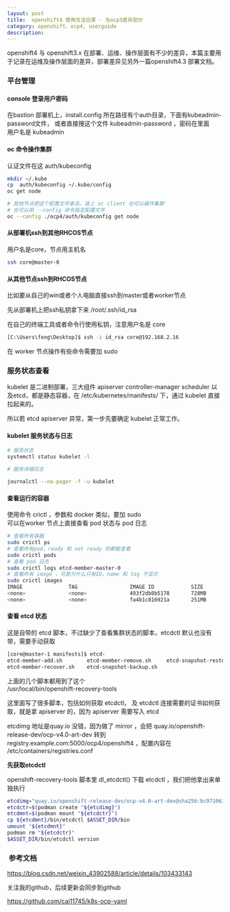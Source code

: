 ```yaml
---
layout: post
title:  openshift4 使用方法记录 - 与ocp3差异部分
category: openshift，ocp4, userguide
description: 
---
```


openshift4 与 openshift3.x 在部署、运维、操作层面有不少的差异，本篇主要用于记录在运维及操作层面的差异，部署差异见另外一篇openshift4.3 部署文档。

### 平台管理

#### console 登录用户密码
在bastion 部署机上，install.config 所在路径有个auth目录，下面有kubeadmin-password文件， 或者直接搜这个文件 kubeadmin-password ，密码在里面  
用户名是 kubeadmin

#### oc 命令操作集群
认证文件在这 auth/kubeconfig

```bash
mkdir ~/.kube
cp  auth/kubeconfig ~/.kube/config
oc get node

# 其他节点把这个配置文件拿去，装上 oc client 也可以操作集群
# 也可以用 --config 命令指定配置文件
oc --config ./ocp4/auth/kubeconfig get node
```

#### 从部署机ssh到其他RHCOS节点

用户名是core，节点用主机名
```bash
ssh core@master-0 
```

#### 从其他节点ssh到RHCOS节点
比如要从自己的win或者个人电脑直接ssh到master或者worker节点

先从部署机上把ssh私钥拿下来 /root/.ssh/id_rsa

在自己的终端工具或者命令行使用私钥，注意用户名是 core

```bash
[C:\Users\feng\Desktop]$ ssh -i id_rsa core@192.168.2.16

```

在 worker 节点操作有些命令需要加 sudo 

#### 


### 服务状态查看

kubelet 是二进制部署，三大组件 apiserver controller-manager scheduler 以及etcd，都是静态容器，在 /etc/kubernetes/manifests/ 下，通过 kubelet 直接拉起来的。

所以若 etcd apiserver 异常，第一步先要确定 kubelet 正常工作。

#### kubelet 服务状态与日志

```bash
# 服务状态
systemctl status kubelet -l

# 服务详细日志

journalctl --no-pager -f -u kubelet
```

#### 查看运行的容器

使用命令 crictl ，参数和 docker 类似，要加 sudo  
可以在worker 节点上直接查看 pod 状态与 pod 日志

```bash
# 查看所有容器
sudo crictl ps
# 查看所有pod，ready 和 not ready 的都能查看
sudo crictl pods
# 查看 pod 日志
sudo crictl logs etcd-member-master-0 
# 查看所有 image ，可是为什么只有ID，name 和 tag 不显示
sudo crictl images
IMAGE               TAG                 IMAGE ID            SIZE
<none>              <none>              493f2db8b5178       728MB
<none>              <none>              fa4b1c816921a       251MB

```


#### 查看 etcd 状态

这是自带的 etcd 脚本，不过缺少了查看集群状态的脚本，etcdctl 默认也没有带，需要手动获取  
```bash
[core@master-1 manifests]$ etcd-
etcd-member-add.sh        etcd-member-remove.sh     etcd-snapshot-restore.sh  
etcd-member-recover.sh    etcd-snapshot-backup.sh   
```

上面的几个脚本都用到了这个  
/usr/local/bin/openshift-recovery-tools

这里面写了很多脚本，包括如何获取 etcdctl， 及 etcdctl 连接需要的证书如何获取，就是拿 apiserver 的，因为 apiserver 需要写入 etcd

etcdimg 地址是quay.io 没错，因为做了 mirror ，会把 quay.io/openshift-release-dev/ocp-v4.0-art-dev 转到 registry.example.com:5000/ocp4/openshift4 ，配置内容在  /etc/containers/registries.conf

**先获取etcdctl**

openshift-recovery-tools 脚本里 dl_etcdctl() 下载 etcdctl ，我们把他拿出来单独执行

```bash
etcdimg="quay.io/openshift-release-dev/ocp-v4.0-art-dev@sha256:bc97106373ffddb5b7afe2a9010de54098c95545a654c7990b882680528c29e3"
etcdctr=$(podman create "${etcdimg}")
etcdmnt=$(podman mount "${etcdctr}")
cp ${etcdmnt}/bin/etcdctl $ASSET_DIR/bin
umount "${etcdmnt}"
podman rm "${etcdctr}"
$ASSET_DIR/bin/etcdctl version
```





###  参考文档
https://blog.csdn.net/weixin_43902588/article/details/103433143


关注我的github，后续更新会同步到github

https://github.com/cai11745/k8s-ocp-yaml

